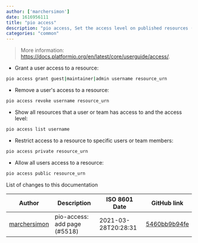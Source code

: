 ```yaml
---
author: ['marchersimon']
date: 1616956111
title: "pio access"
description: "pio access, Set the access level on published resources (packages) in the registry."
categories: "common"
---
```

> More information: <https://docs.platformio.org/en/latest/core/userguide/access/>.

- Grant a user access to a resource:

```bash
pio access grant guest|maintainer|admin username resource_urn
```

- Remove a user's access to a resource:

```bash
pio access revoke username resource_urn
```

- Show all resources that a user or team has access to and the access level:

```bash
pio access list username
```

- Restrict access to a resource to specific users or team members:

```bash
pio access private resource_urn
```

- Allow all users access to a resource:

```bash
pio access public resource_urn
```
List of changes to this documentation


Author | Description | ISO 8601 Date | GitHub link
------|-----|-----|-----
[marchersimon](mailto:50295997+marchersimon@users.noreply.github.com) | pio-access: add page (#5518) | 2021-03-28T20:28:31 | [5460bb9b94fe](https://github.com/tldr-pages/tldr/commit/5460bb9b94feea4cfb52ef85e978c42abd41b247)


